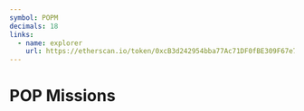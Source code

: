```yaml
---
symbol: POPM
decimals: 18
links:
  - name: explorer
    url: https://etherscan.io/token/0xcB3d242954bba77Ac71DF0fBE309F67e71138Ac7
---
```


# POP Missions
